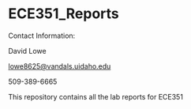 # ECE351_Reports
Contact Information:

David Lowe

lowe8625@vandals.uidaho.edu

509-389-6665

This repository contains all the lab reports for ECE351
